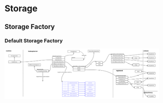 # Storage

## Storage Factory

### Default Storage Factory

![Storage Factory Overview](./images/apiserver_default_factory.svg)
